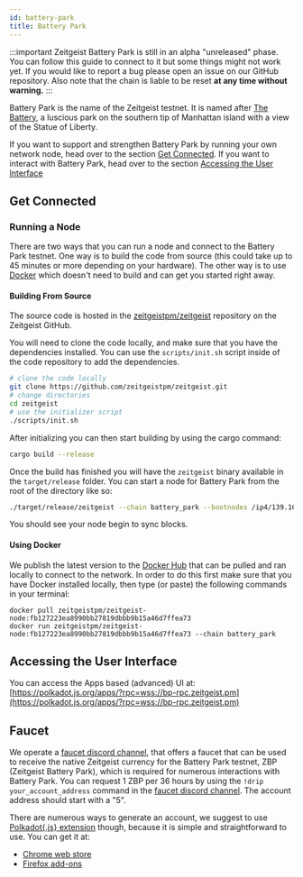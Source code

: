 ```yaml
---
id: battery-park
title: Battery Park
---
```


:::important Zeitgeist Battery Park is still in an alpha "unreleased" phase. You
can follow this guide to connect to it but some things might not work yet. If
you would like to report a bug please open an issue on our GitHub repository.
Also note that the chain is liable to be reset **at any time without warning.**
:::

Battery Park is the name of the Zeitgeist testnet. It is named after
[The Battery](<https://en.wikipedia.org/wiki/The_Battery_(Manhattan)>), a
luscious park on the southern tip of Manhattan island with a view of the Statue
of Liberty.

If you want to support and strengthen Battery Park by running your own network
node, head over to the section [Get Connected](battery-park#get-connected). If
you want to interact with Battery Park, head over to the section
[Accessing the User Interface](battery-park#accessing-the-user-interface)

## Get Connected

### Running a Node

There are two ways that you can run a node and connect to the Battery Park
testnet. One way is to build the code from source (this could take up to 45
minutes or more depending on your hardware). The other way is to use
[Docker](https://www.docker.com/) which doesn't need to build and can get you
started right away.

#### Building From Source

The source code is hosted in the
[zeitgeistpm/zeitgeist](https://github.com/zeitgeistpm/zeitgeist) repository on
the Zeitgeist GitHub.

You will need to clone the code locally, and make sure that you have the
dependencies installed. You can use the `scripts/init.sh` script inside of the
code repository to add the dependencies.

```sh
# clone the code locally
git clone https://github.com/zeitgeistpm/zeitgeist.git
# change directories
cd zeitgeist
# use the initializer script
./scripts/init.sh
```

After initializing you can then start building by using the cargo command:

```sh
cargo build --release
```

Once the build has finished you will have the `zeitgeist` binary available in
the `target/release` folder. You can start a node for Battery Park from the root
of the directory like so:

```sh
./target/release/zeitgeist --chain battery_park --bootnodes /ip4/139.162.171.58/tcp/30333/p2p/12D3KooWPvu5rpH2FNYnAmiQ8X8XqkMiuSFTjH2jwMCSjoam7RGQ
```

You should see your node begin to sync blocks.

#### Using Docker

We publish the latest version to the
[Docker Hub](https://hub.docker.com/r/zeitgeistpm/zeitgeist-node) that can be
pulled and ran locally to connect to the network. In order to do this first make
sure that you have Docker installed locally, then type (or paste) the following
commands in your terminal:

```
docker pull zeitgeistpm/zeitgeist-node:fb127223ea8990bb27819dbbb9b15a46d7ffea73
docker run zeitgeistpm/zeitgeist-node:fb127223ea8990bb27819dbbb9b15a46d7ffea73 --chain battery_park
```

## Accessing the User Interface

You can access the Apps based (advanced) UI at:
[https://polkadot.js.org/apps/?rpc=wss://bp-rpc.zeitgeist.pm](https://polkadot.js.org/apps/?rpc=wss://bp-rpc.zeitgeist.pm)

## Faucet

We operate a [faucet discord channel](https://discord.gg/VWMY3xMtWb), that
offers a faucet that can be used to receive the native Zeitgeist currency for
the Battery Park testnet, ZBP (Zeitgeist Battery Park), which is required for
numerous interactions with Battery Park. You can request 1 ZBP per 36 hours by
using the `!drip your_account_address` command in the
[faucet discord channel](https://discord.gg/VWMY3xMtWb). The account address
should start with a "5".

There are numerous ways to generate an account, we suggest to use
[Polkadot{.js} extension](https://github.com/polkadot-js/extension) though,
because it is simple and straightforward to use. You can get it at:

- [Chrome web store](https://chrome.google.com/webstore/detail/polkadot%7Bjs%7D-extension/mopnmbcafieddcagagdcbnhejhlodfdd)
- [Firefox add-ons](https://addons.mozilla.org/en-US/firefox/addon/polkadot-js-extension/)
